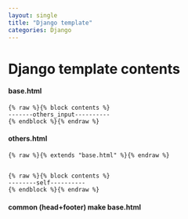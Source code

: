 ```yaml
---
layout: single
title: "Django template"
categories: Django
---
```




# Django template contents

#### base.html



```
{% raw %}{% block contents %}
-------others_input----------
{% endblock %}{% endraw %}
```

#### others.html

```
{% raw %}{% extends "base.html" %}{% endraw %}


{% raw %}{% block contents %}
--------self----------
{% endblock %}{% endraw %}
```

#### common (head+footer) make base.html

